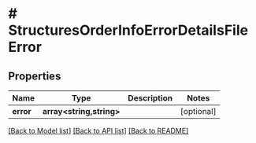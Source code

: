 # # StructuresOrderInfoErrorDetailsFileError

## Properties

Name | Type | Description | Notes
------------ | ------------- | ------------- | -------------
**error** | **array<string,string>** |  | [optional]

[[Back to Model list]](../../README.md#models) [[Back to API list]](../../README.md#endpoints) [[Back to README]](../../README.md)
